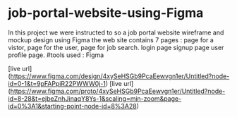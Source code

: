 # job-portal-website-using-Figma
In this project we were instructed to so a job portal website wireframe and mockup design using Figma the web site contains 7 pages :
page for a vistor, page for the user, page for job search. login page signup page user profile page.
#tools used : Figma

[live url] (https://www.figma.com/design/4xySeHSGb9PcaEewvgn1er/Untitled?node-id=0-1&t=9pFAPpiR22PWWW0j-1)
[live url] (https://www.figma.com/proto/4xySeHSGb9PcaEewvgn1er/Untitled?node-id=8-28&t=ejbeZnhJinaqY8Ys-1&scaling=min-zoom&page-id=0%3A1&starting-point-node-id=8%3A28)